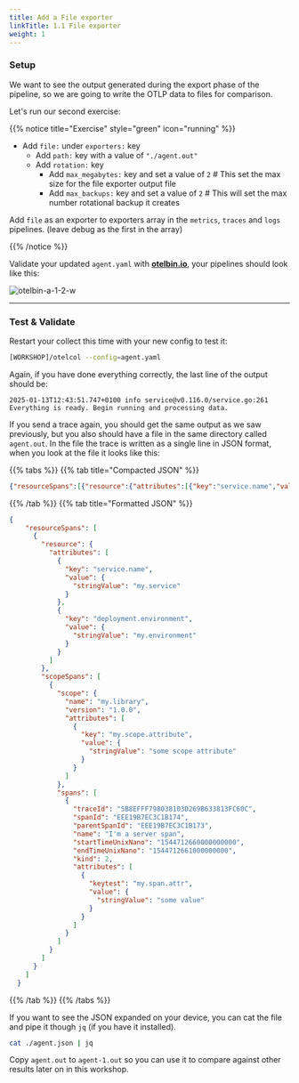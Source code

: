 ```yaml
---
title: Add a File exporter
linkTitle: 1.1 File exporter
weight: 1
---
```

### Setup

We want to see the output generated during the export phase of the pipeline, so we are going to write the OTLP data to files for comparison.

Let's run our second exercise:

{{% notice title="Exercise" style="green" icon="running" %}}

- Add `file:` under `exporters:` key
  - Add `path:` key with a value of `"./agent.out"`
  - Add `rotation:` key
    - Add `max_megabytes:` key and set a value of `2` # This set the max size for the file exporter output file
    - Add `max_backups:` key and set a value of `2` # This will set the max number rotational backup it creates

Add `file` as an exporter to  exporters array in the `metrics`, `traces` and `logs` pipelines. (leave debug as the first in the array)

{{% /notice %}}

Validate your updated `agent.yaml` with **[otelbin.io](https://www.otelbin.io/)**, your pipelines should look like this:

![otelbin-a-1-2-w](../../images/agent-1-2w.png)

---

### Test & Validate

Restart your collect this time with your new config to test it:

```bash
[WORKSHOP]/otelcol --config=agent.yaml
```

Again, if you have done everything correctly, the last line of the output should be:

```text
2025-01-13T12:43:51.747+0100 info service@v0.116.0/service.go:261 Everything is ready. Begin running and processing data.
```

If you send a trace again, you should get the same output as we saw previously, but you also should have a file in the same directory called `agent.out`.
In the file the trace is written as a single line in JSON format, when you look at the file it looks like this:

{{% tabs %}}
{{% tab title="Compacted JSON" %}}

```json
{"resourceSpans":[{"resource":{"attributes":[{"key":"service.name","value":{"stringValue":"my.service"}},{"key":"deployment.environment","value":{"stringValue":"my.environment"}}]},"scopeSpans":[{"scope":{"name":"my.library","version":"1.0.0","attributes":[{"key":"my.scope.attribute","value":{"stringValue":"some scope attribute"}}]},"spans":[{"traceId":"5B8EFFF798038103D269B633813FC60C","spanId":"EEE19B7EC3C1B174","parentSpanId":"EEE19B7EC3C1B173","name":"I'm a server span","startTimeUnixNano":"1544712660000000000","endTimeUnixNano":"1544712661000000000","kind":2,"attributes":[{"keytest":"my.span.attr","value":{"stringValue":"some value"}}]}]}]}]}
```

{{% /tab %}}
{{% tab title="Formatted JSON" %}}

```json
{
    "resourceSpans": [
      {
        "resource": {
          "attributes": [
            {
              "key": "service.name",
              "value": {
                "stringValue": "my.service"
              }
            },
            {
              "key": "deployment.environment",
              "value": {
                "stringValue": "my.environment"
              }
            }
          ]
        },
        "scopeSpans": [
          {
            "scope": {
              "name": "my.library",
              "version": "1.0.0",
              "attributes": [
                {
                  "key": "my.scope.attribute",
                  "value": {
                    "stringValue": "some scope attribute"
                  }
                }
              ]
            },
            "spans": [
              {
                "traceId": "5B8EFFF798038103D269B633813FC60C",
                "spanId": "EEE19B7EC3C1B174",
                "parentSpanId": "EEE19B7EC3C1B173",
                "name": "I'm a server span",
                "startTimeUnixNano": "1544712660000000000",
                "endTimeUnixNano": "1544712661000000000",
                "kind": 2,
                "attributes": [
                  {
                    "keytest": "my.span.attr",
                    "value": {
                      "stringValue": "some value"
                    }
                  }
                ]
              }
            ]
          }
        ]
      }
    ]
  }
```

{{% /tab %}}
{{% /tabs %}}

If you want to see the JSON expanded on your device, you can cat the file and pipe it though `jq` (if you have it installed).

```bash
cat ./agent.json | jq
```

Copy `agent.out` to `agent-1.out` so you can use it to compare against other results later on in this workshop.
